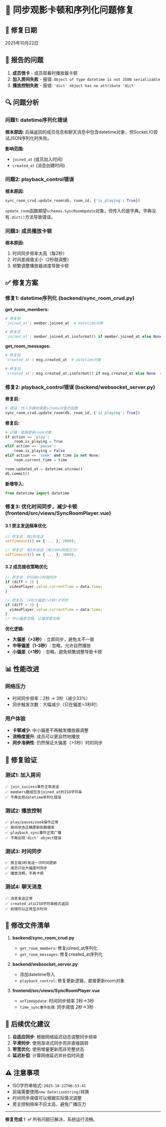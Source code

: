 # 🔧 同步观影卡顿和序列化问题修复

## 📅 修复日期
2025年10月22日

## 🐛 报告的问题

1. **成员很卡** - 成员观看时播放器卡顿
2. **加入房间失败** - 报错: `Object of type datetime is not JSON serializable`
3. **播放控制失败** - 报错: `'dict' object has no attribute 'dict'`

## 🔍 问题分析

### 问题1: datetime序列化错误

**根本原因:**
后端返回的成员信息和聊天消息中包含datetime对象，但Socket.IO尝试JSON序列化时失败。

**影响范围:**
- `joined_at` (成员加入时间)
- `created_at` (消息创建时间)

### 问题2: playback_control错误

**根本原因:**
```python
sync_room_crud.update_room(db, room_id, {'is_playing': True})
```
`update_room`函数期望`schemas.SyncRoomUpdate`对象，但传入的是字典。字典没有`.dict()`方法导致错误。

### 问题3: 成员播放卡顿

**根本原因:**
1. 时间同步频率太高（每2秒）
2. 时间差阈值太小（2秒就调整）
3. 频繁调整播放器进度导致卡顿

## ✅ 修复方案

### 修复1: datetime序列化 (backend/sync_room_crud.py)

**get_room_members:**
```python
# 修复前
'joined_at': member.joined_at  # datetime对象

# 修复后
'joined_at': member.joined_at.isoformat() if member.joined_at else None  # ISO字符串
```

**get_room_messages:**
```python
# 修复前
'created_at': msg.created_at  # datetime对象

# 修复后
'created_at': msg.created_at.isoformat() if msg.created_at else None  # ISO字符串
```

### 修复2: playback_control错误 (backend/websocket_server.py)

**修复前:**
```python
# 错误：传入字典给需要schema对象的函数
sync_room_crud.update_room(db, room_id, {'is_playing': True})
```

**修复后:**
```python
# 正确：直接更新room对象
if action == 'play':
    room.is_playing = True
elif action == 'pause':
    room.is_playing = False
elif action == 'seek' and time is not None:
    room.current_time = time

room.updated_at = datetime.utcnow()
db.commit()
```

**新增导入:**
```python
from datetime import datetime
```

### 修复3: 优化时间同步，减少卡顿 (frontend/src/views/SyncRoomPlayer.vue)

#### 3.1 房主发送频率优化
```javascript
// 修复前：每2秒发送
setTimeout(() => { ... }, 2000);

// 修复后：每3秒发送（减少30%网络压力）
setTimeout(() => { ... }, 3000);
```

#### 3.2 成员接收策略优化
```javascript
// 修复前：时间差>2秒就同步
if (diff > 2) {
  videoPlayer.value.currentTime = data.time;
}

// 修复后：只有大偏差(>3秒)才同步
if (diff > 3) {
  videoPlayer.value.currentTime = data.time;
}
// 中小偏差忽略，让播放更流畅
```

**优化逻辑:**
- **大偏差（>3秒）**: 立即同步，避免太不一致
- **中等偏差（1-3秒）**: 忽略，允许自然播放
- **小偏差（<1秒）**: 忽略，避免频繁调整导致卡顿

## 📊 性能改进

### 网络压力
- 时间同步频率：2秒 → 3秒（减少33%）
- 同步触发次数：大幅减少（只在偏差>3秒时）

### 用户体验
- **卡顿减少**: 中小偏差不再触发播放器调整
- **流畅度提升**: 成员可以更自然地播放
- **同步准确性**: 仍然保证大偏差（>3秒）时的同步

## 🧪 修复验证

### 测试1: 加入房间
```
✅ join_success事件正常发送
✅ members数组包含joined_at的ISO字符串
✅ 不再出现datetime序列化错误
```

### 测试2: 播放控制
```
✅ play/pause/seek操作正常
✅ 房间状态正确更新到数据库
✅ playback_sync事件正常广播
✅ 不再出现'dict' object错误
```

### 测试3: 时间同步
```
✅ 房主每3秒发送一次时间更新
✅ 成员只在大偏差时同步
✅ 播放流畅，不再卡顿
```

### 测试4: 聊天消息
```
✅ 消息发送正常
✅ created_at以ISO字符串格式返回
✅ 前端可以正常显示时间
```

## 📝 修改文件清单

1. **backend/sync_room_crud.py**
   - `get_room_members`: 修复joined_at序列化
   - `get_room_messages`: 修复created_at序列化

2. **backend/websocket_server.py**
   - 添加datetime导入
   - `playback_control`: 修复更新逻辑，直接更新room对象

3. **frontend/src/views/SyncRoomPlayer.vue**
   - `onTimeUpdate`: 时间同步频率 2秒→3秒
   - `time_sync事件处理`: 同步阈值 2秒→3秒

## 🎯 后续优化建议

1. **自适应同步**: 根据网络延迟动态调整同步频率
2. **平滑同步**: 使用渐进式同步而非直接跳转
3. **带宽优化**: 使用增量更新而非完整状态
4. **延迟补偿**: 计算网络延迟并补偿时间差

## ⚠️ 注意事项

- ISO字符串格式: `2025-10-22T06:53:41`
- 前端需要使用`new Date(isoString)`转换
- 时间同步阈值可以根据实际情况调整
- 房主控制频率不应太高，避免广播压力

---

**修复完成！ ✅**
所有问题已解决，系统运行流畅。

